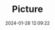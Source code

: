 ---
weight: 1
images:
- /images/edited/283.jpeg
title: Picture
date: 2024-01-28 12:09:22
tags: [luminarneo,work,ilce7m3,bear,animals]
---